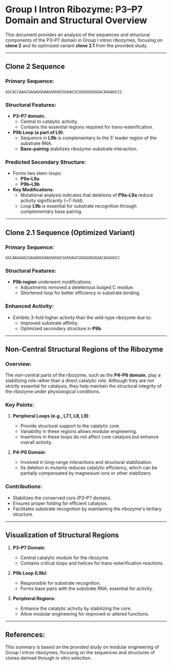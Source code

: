 
# Group I Intron Ribozyme: P3–P7 Domain and Structural Overview

This document provides an analysis of the sequences and structural components of the P3–P7 domain in Group I intron ribozymes, focusing on **clone 2** and its optimized variant **clone 2.1** from the provided study.

---

## Clone 2 Sequence
### Primary Sequence:
```
GGCACCAAGCGAGAUGUAAUUUUUCGUUACUCUGGGUGUGGACAGGAGCCC
```

### Structural Features:
- **P3–P7 domain**:
  - Central to catalytic activity.
  - Contains the essential regions required for trans-esterification.
- **P9b Loop (a part of L9)**:
  - Sequence in **L9b** is complementary to the 5′ leader region of the substrate RNA.
  - **Base-pairing** stabilizes ribozyme-substrate interaction.

### Predicted Secondary Structure:
- Forms two stem-loops:
  - **P9a–L9a**
  - **P9b–L9b**
- **Key Modifications**:
  - Mutational analysis indicates that deletions of **P9a–L9a** reduce activity significantly (~7-fold).
  - Loop **L9b** is essential for substrate recognition through complementary base pairing.

---

## Clone 2.1 Sequence (Optimized Variant)
### Primary Sequence:
```
GGCAAUGAGCGAGAUGUAAUUUUUCGUUUAUCUGGGUGUGGACAGGUGCC
```

### Structural Features:
- **P9b region** underwent modifications:
  - Adjustments removed a deleterious bulged C residue.
  - Shortened loop for better efficiency in substrate binding.

### Enhanced Activity:
- Exhibits 3-fold higher activity than the wild-type ribozyme due to:
  - Improved substrate affinity.
  - Optimized secondary structure in **P9b**.

---

## Non-Central Structural Regions of the Ribozyme
### Overview:
The non-central parts of the ribozyme, such as the **P4–P6 domain**, play a stabilizing role rather than a direct catalytic role. Although they are not strictly essential for catalysis, they help maintain the structural integrity of the ribozyme under physiological conditions.

### Key Points:
1. **Peripheral Loops (e.g., L7.1, L8, L9)**:
   - Provide structural support to the catalytic core.
   - Variability in these regions allows modular engineering.
   - Insertions in these loops do not affect core catalysis but enhance overall activity.

2. **P4–P6 Domain**:
   - Involved in long-range interactions and structural stabilization.
   - Its deletion in mutants reduces catalytic efficiency, which can be partially compensated by magnesium ions or other stabilizers.

### Contributions:
- Stabilizes the conserved core (P3–P7 domain).
- Ensures proper folding for efficient catalysis.
- Facilitates substrate recognition by maintaining the ribozyme's tertiary structure.

---

## Visualization of Structural Regions
1. **P3–P7 Domain**:
   - Central catalytic module for the ribozyme.
   - Contains critical loops and helices for trans-esterification reactions.

2. **P9b Loop (L9b)**:
   - Responsible for substrate recognition.
   - Forms base pairs with the substrate RNA, essential for activity.

3. **Peripheral Regions**:
   - Enhance the catalytic activity by stabilizing the core.
   - Allow modular engineering for improved or altered functions.

---

## References:
This summary is based on the provided study on modular engineering of Group I intron ribozymes, focusing on the sequences and structures of clones derived through in vitro selection.
